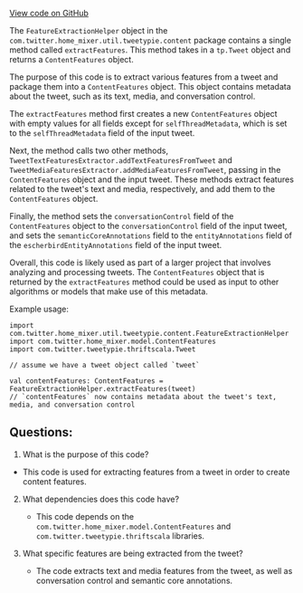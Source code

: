 [View code on GitHub](https://github.com/misbahsy/the-algorithm/home-mixer/server/src/main/scala/com/twitter/home_mixer/util/tweetypie/content/FeatureExtractionHelper.scala)

The `FeatureExtractionHelper` object in the `com.twitter.home_mixer.util.tweetypie.content` package contains a single method called `extractFeatures`. This method takes in a `tp.Tweet` object and returns a `ContentFeatures` object. 

The purpose of this code is to extract various features from a tweet and package them into a `ContentFeatures` object. This object contains metadata about the tweet, such as its text, media, and conversation control. 

The `extractFeatures` method first creates a new `ContentFeatures` object with empty values for all fields except for `selfThreadMetadata`, which is set to the `selfThreadMetadata` field of the input tweet. 

Next, the method calls two other methods, `TweetTextFeaturesExtractor.addTextFeaturesFromTweet` and `TweetMediaFeaturesExtractor.addMediaFeaturesFromTweet`, passing in the `ContentFeatures` object and the input tweet. These methods extract features related to the tweet's text and media, respectively, and add them to the `ContentFeatures` object. 

Finally, the method sets the `conversationControl` field of the `ContentFeatures` object to the `conversationControl` field of the input tweet, and sets the `semanticCoreAnnotations` field to the `entityAnnotations` field of the `escherbirdEntityAnnotations` field of the input tweet. 

Overall, this code is likely used as part of a larger project that involves analyzing and processing tweets. The `ContentFeatures` object that is returned by the `extractFeatures` method could be used as input to other algorithms or models that make use of this metadata. 

Example usage:

```
import com.twitter.home_mixer.util.tweetypie.content.FeatureExtractionHelper
import com.twitter.home_mixer.model.ContentFeatures
import com.twitter.tweetypie.thriftscala.Tweet

// assume we have a tweet object called `tweet`

val contentFeatures: ContentFeatures = FeatureExtractionHelper.extractFeatures(tweet)
// `contentFeatures` now contains metadata about the tweet's text, media, and conversation control
```
## Questions: 
 1. What is the purpose of this code?
   - This code is used for extracting features from a tweet in order to create content features.

2. What dependencies does this code have?
   - This code depends on the `com.twitter.home_mixer.model.ContentFeatures` and `com.twitter.tweetypie.thriftscala` libraries.

3. What specific features are being extracted from the tweet?
   - The code extracts text and media features from the tweet, as well as conversation control and semantic core annotations.